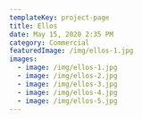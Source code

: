 ```yaml
---
templateKey: project-page
title: Ellos
date: May 15, 2020 2:35 PM
category: Commercial
featuredImage: /img/ellos-1.jpg
images:
  - image: /img/ellos-1.jpg
  - image: /img/ellos-2.jpg
  - image: /img/ellos-3.jpg
  - image: /img/ellos-4.jpg
  - image: /img/ellos-5.jpg
---
```

